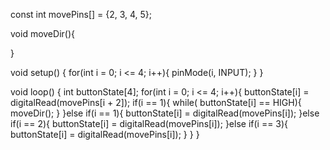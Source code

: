 
const int movePins[] = {2, 3, 4, 5};

void moveDir(){
  
}


void setup() {
 for(int i = 0; i <= 4; i++){
  pinMode(i, INPUT);
 }
}


void loop() {
  int buttonState[4];
  for(int i = 0; i <= 4; i++){
    buttonState[i] = digitalRead(movePins[i + 2]);
   if(i == 1){
    while( buttonState[i] == HIGH){
      moveDir();
    }
   }else if(i == 1){
    buttonState[i] = digitalRead(movePins[i]);
   }else if(i == 2){
    buttonState[i] = digitalRead(movePins[i]);
   }else if(i == 3){
    buttonState[i] = digitalRead(movePins[i]);
   }
  }
}

